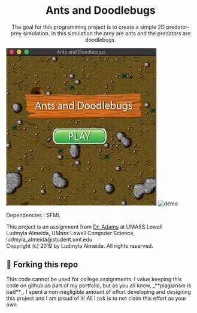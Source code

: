 <h1 align="center">
  Ants and Doodlebugs
</h1>
<p align="center">The goal for this programming project is to create a simple 2D predator-prey simulation. In this
simulation the prey are ants and the predators are doodlebugs.</p>

![demo](https://raw.githubusercontent.com/ludmylaalmeida/ants-and-doodlebugs/master/screen.png)
![demo](https://github.com/ludmylaalmeida/ants-and-doodlebugs/blob/master/game.gif?raw=true)

<p>Dependencies : SFML </p>

<p>This project is an assignment from <a href="https://www.uml.edu/sciences/computer-science/faculty/adams-david.aspx" target="_blank">Dr. Adams</a> at UMASS Lowell</br>
 Ludmyla Almeida, UMass Lowell Computer Science, ludmyla_almeida@student.uml.edu</br>
 Copyright (c) 2019 by Ludmyla Almeida. All rights reserved.</p>

## 🚨 Forking this repo

<p>This code cannot be used for college assignments. I value keeping this code on github as part of my portfolio, but as you all know, _**plagiarism is bad**_. I spent a non-negligible amount of effort developing and designing this project and I am proud of it! All I ask is to not claim this effort as your own.</p>

